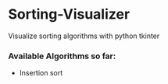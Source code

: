# Sorting-Visualizer
Visualize sorting algorithms with python tkinter

### Available Algorithms so far:
* Insertion sort
